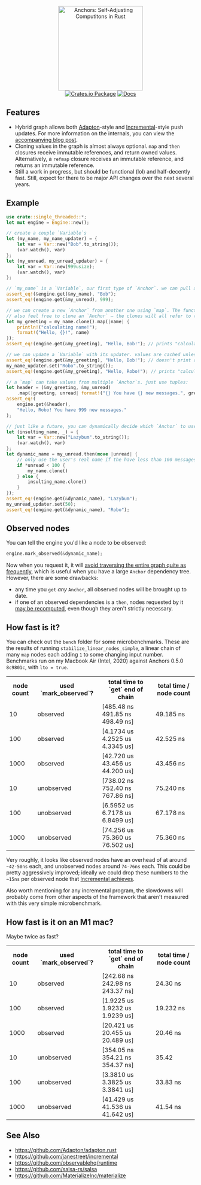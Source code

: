 <p align="center">
  <img src="https://user-images.githubusercontent.com/1976330/88240812-1d9b2680-cc3d-11ea-8836-309e96df981d.png" alt="Anchors: Self-Adjusting Computitons in Rust" width="226">
  <br>
  <a href="https://crates.io/crates/anchors"><img src="https://img.shields.io/crates/v/anchors.svg" alt="Crates.io Package"></a> <a href="https://docs.rs/anchors"><img src="https://img.shields.io/badge/docs-docs.rs-success" alt="Docs"></a>
</p>

## Features

- Hybrid graph allows both [Adapton](https://github.com/Adapton/adapton.rust)-style and [Incremental](https://github.com/janestreet/incremental)-style push updates. For more information on the internals, you can view the [accompanying blog post](https://lord.io/blog/2020/spreadsheets/).
- Cloning values in the graph is almost always optional. `map` and `then` closures receive immutable references, and return owned values. Alternatively, a `refmap` closure receives an immutable reference, and returns an immutable reference.
- Still a work in progress, but should be functional (lol) and half-decently fast. Still, expect for there to be major API changes over the next several years.

## Example

```rust
use crate::single_threaded::*;
let mut engine = Engine::new();

// create a couple `Variable`s
let (my_name, my_name_updater) = {
    let var = Var::new("Bob".to_string());
    (var.watch(), var)
};
let (my_unread, my_unread_updater) = {
    let var = Var::new(999usize);
    (var.watch(), var)
};

// `my_name` is a `Variable`, our first type of `Anchor`. we can pull an `Anchor`'s value out with our `engine`:
assert_eq!(&engine.get(&my_name), "Bob");
assert_eq!(engine.get(&my_unread), 999);

// we can create a new `Anchor` from another one using `map`. The function won't actually run until absolutely necessary.
// also feel free to clone an `Anchor` — the clones will all refer to the same inner state
let my_greeting = my_name.clone().map(|name| {
    println!("calculating name!");
    format!("Hello, {}!", name)
});
assert_eq!(engine.get(&my_greeting), "Hello, Bob!"); // prints "calculating name!"

// we can update a `Variable` with its updater. values are cached unless one of its dependencies changes
assert_eq!(engine.get(&my_greeting), "Hello, Bob!"); // doesn't print anything
my_name_updater.set("Robo".to_string());
assert_eq!(engine.get(&my_greeting), "Hello, Robo!"); // prints "calculating name!"

// a `map` can take values from multiple `Anchor`s. just use tuples:
let header = (&my_greeting, &my_unread)
    .map(|greeting, unread| format!("{} You have {} new messages.", greeting, unread));
assert_eq!(
    engine.get(&header),
    "Hello, Robo! You have 999 new messages."
);

// just like a future, you can dynamically decide which `Anchor` to use with `then`:
let (insulting_name, _) = {
    let var = Var::new("Lazybum".to_string());
    (var.watch(), var)
};
let dynamic_name = my_unread.then(move |unread| {
    // only use the user's real name if the have less than 100 messages in their inbox
    if *unread < 100 {
        my_name.clone()
    } else {
        insulting_name.clone()
    }
});
assert_eq!(engine.get(&dynamic_name), "Lazybum");
my_unread_updater.set(50);
assert_eq!(engine.get(&dynamic_name), "Robo");
```

## Observed nodes

You can tell the engine you'd like a node to be observed:

```rust
engine.mark_observed(&dynamic_name);
```

Now when you request it, it will [avoid traversing the entire graph quite as frequently](https://blog.janestreet.com/seven-implementations-of-incremental/), which is useful when you have a large `Anchor` dependency tree. However, there are some drawbacks:

- any time you `get` *any* `Anchor`, all observed nodes will be brought up to date.
- if one of an observed dependencies is a `then`, nodes requested by it [may be recomputed](https://gist.github.com/khooyp/98abc0e64dc296deaa48), even though they aren't strictly necessary.

## How fast is it?

You can check out the `bench` folder for some microbenchmarks. These are the results of running `stabilize_linear_nodes_simple`, a linear chain of many `map` nodes each adding `1` to some changing input number. Benchmarks run on my Macbook Air (Intel, 2020) against Anchors 0.5.0 `8c9801c`, with `lto = true`.

<table>
  <tr>
    <th>node count</th>
    <th>used `mark_observed`?</th>
    <th>total time to `get` end of chain</th>
    <th>total time / node count</th>
  </tr>

  <tr>
    <td>10</td>
    <td>observed</td>
    <td>[485.48 ns 491.85 ns 498.49 ns]</td>
    <td>49.185 ns</td>
  </tr>

  <tr>
    <td>100</td>
    <td>observed</td>
    <td>[4.1734 us 4.2525 us 4.3345 us]</td>
    <td>42.525 ns</td>
  </tr>

  <tr>
    <td>1000</td>
    <td>observed</td>
    <td>[42.720 us 43.456 us 44.200 us]</td>
    <td>43.456 ns</td>
  </tr>

  <tr>
    <td>10</td>
    <td>unobserved</td>
    <td>[738.02 ns 752.40 ns 767.86 ns]</td>
    <td>75.240 ns</td>
  </tr>


  <tr>
    <td>100</td>
    <td>unobserved</td>
    <td>[6.5952 us 6.7178 us 6.8499 us]</td>
    <td>67.178 ns</td>
  </tr>

  <tr>
    <td>1000</td>
    <td>unobserved</td>
    <td>[74.256 us 75.360 us 76.502 us]</td>
    <td>75.360 ns</td>
  </tr>
</table>

Very roughly, it looks like observed nodes have an overhead of at around `~42-50ns` each, and unobserved nodes around `74-76ns` each. This could be pretty aggressively improved; ideally we could drop these numbers to the `~15ns` per observed node that [Incremental achieves](https://github.com/janestreet/incr_map/blob/master/bench/src/linear.ml).

Also worth mentioning for any incremental program, the slowdowns will probably come from other aspects of the framework that aren't measured with this very simple microbenchmark.

## How fast is it on an M1 mac?

Maybe twice as fast?

<table>
  <tr>
    <th>node count</th>
    <th>used `mark_observed`?</th>
    <th>total time to `get` end of chain</th>
    <th>total time / node count</th>
  </tr>
  <tr>
    <td>10</td>
    <td>observed</td>
    <td>[242.68 ns 242.98 ns 243.37 ns]</td>
    <td>24.30 ns</td>
  </tr>
  <tr>
    <td>100</td>
    <td>observed</td>
    <td>[1.9225 us 1.9232 us 1.9239 us]</td>
    <td>19.232 ns</td>
  </tr>
  <tr>
    <td>1000</td>
    <td>observed</td>
    <td>[20.421 us 20.455 us 20.489 us]</td>
    <td>20.46 ns</td>
  </tr>
  <tr>
    <td>10</td>
    <td>unobserved</td>
    <td>[354.05 ns 354.21 ns 354.37 ns]</td>
    <td>35.42</td>
  </tr>
  <tr>
    <td>100</td>
    <td>unobserved</td>
    <td>[3.3810 us 3.3825 us 3.3841 us]</td>
    <td>33.83 ns</td>
  </tr>
  <tr>
    <td>1000</td>
    <td>unobserved</td>
    <td>[41.429 us 41.536 us 41.642 us]</td>
    <td>41.54 ns</td>
  </tr>
</table>

## See Also

- https://github.com/Adapton/adapton.rust
- https://github.com/janestreet/incremental
- https://github.com/observablehq/runtime
- https://github.com/salsa-rs/salsa
- https://github.com/MaterializeInc/materialize
